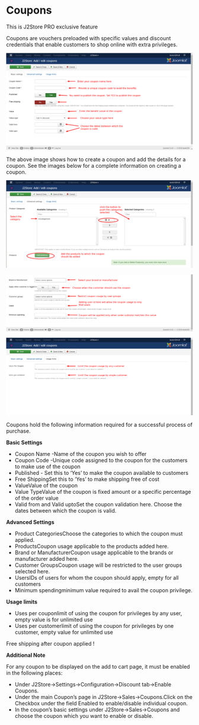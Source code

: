# Coupons

This is J2Store PRO exclusive feature

Coupons are vouchers preloaded with specific values and discount credentials that enable customers to shop online with extra privileges.

![](https://raw.githubusercontent.com/j2store/doc-images/master/sales/Coupons/coupon_01.png)

The above image shows how to create a coupon and add the details for a coupon. See the images below for a complete information on creating a coupon.

![](https://raw.githubusercontent.com/j2store/doc-images/master/sales/Coupons/coupon_02.png)

![](https://raw.githubusercontent.com/j2store/doc-images/master/sales/Coupons/coupon_03.png)

![](https://raw.githubusercontent.com/j2store/doc-images/master/sales/Coupons/coupon_04.png)

Coupons hold the following information required for a successful process of purchase.

**Basic Settings**

* Coupon Name -Name of the coupon you wish to offer
* Coupon Code -Unique code assigned to the coupon for the customers to make use of the coupon
* Published - Set this to ‘Yes’ to make the coupon available to customers
* Free ShippingSet this to ‘Yes’ to make shipping free of cost
* ValueValue of the coupon
* Value TypeValue of the coupon is fixed amount or a specific percentage of the order value
* Valid from and Valid uptoSet the coupon validation here. Choose the dates between which the coupon is valid.

**Advanced Settings**

* Product CategoriesChoose the categories to which the coupon must applied.
* ProductsCoupon usage applicable to the products added here.
* Brand or ManufacturerCoupon usage applicable to the brands or manufacturer added here.
* Customer GroupsCoupon usage will be restricted to the user groups selected here.
* UsersIDs of users for whom the coupon should apply, empty for all customers
* Minimum spendingminimum value required to avail the coupon privilege.

**Usage limits**

* Uses per couponlimit of using the coupon for privileges by any user, empty value is for unlimited use
* Uses per customerlimit of using the coupon for privileges by one customer, empty value for unlimited use

Free shipping after coupon applied !

**Additional Note**

For any coupon to be displayed on the add to cart page, it must be enabled in the following places:

* Under J2Store-&gt;Settings-&gt;Configuration-&gt;Discount tab-&gt;Enable Coupons.
* Under the main Coupon’s page in J2Store-&gt;Sales-&gt;Coupons.Click on the Checkbox under the field Enabled to enable/disable individual coupon.
* In the coupon’s basic settings under J2Store-&gt;Sales-&gt;Coupons and choose the coupon which you want to enable or disable.


